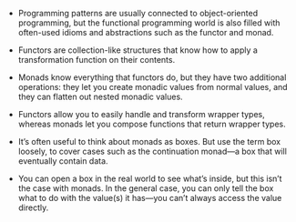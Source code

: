 - Programming patterns are usually connected to object-oriented programming, but the functional programming world is also filled with often-used idioms and abstractions such as the functor and monad.

- Functors are collection-like structures that know how to apply a transformation function on their contents.

- Monads know everything that functors do, but they have two additional operations: they let you create monadic values from normal values, and they can flatten out nested monadic values.

- Functors allow you to easily handle and transform wrapper types, whereas monads let you compose functions that return wrapper types.

- It’s often useful to think about monads as boxes. But use the term box loosely, to cover cases such as the continuation monad—a box that will eventually contain data.

- You can open a box in the real world to see what’s inside, but this isn’t the case with monads. In the general case, you can only tell the box what to do with the value(s) it has—you can’t always access the value directly.
